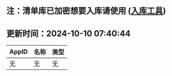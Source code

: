 ## 注：清单库已加密想要入库请使用 ([入库工具](https://github.com/BlankTMing/ManifestAutoUpdate/releases))

## 更新时间：2024-10-10 07:40:44
| AppID | 名称 | 类型  |
| :-------------------- | :----------------------------- | :----------- |
| 无 | 无 | 无 |
